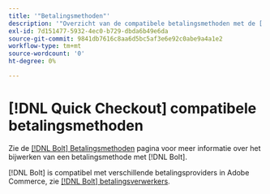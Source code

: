 ```yaml
---
title: '"Betalingsmethoden"'
description: '"Overzicht van de compatibele betalingsmethoden met de [!DNL Quick Checkout] voor Adobe Commerce-extensie."'
exl-id: 7d151477-5932-4ec0-b729-dbda6b49e6da
source-git-commit: 9841db7616c8aa6d5bc5af3e6e92c0abe9a4a1e2
workflow-type: tm+mt
source-wordcount: '0'
ht-degree: 0%

---
```


# [!DNL Quick Checkout] compatibele betalingsmethoden

Zie de [[!DNL Bolt] Betalingsmethoden](https://help.bolt.com/shoppers/guides/checkout/update-payment-method) pagina voor meer informatie over het bijwerken van een betalingsmethode met [!DNL Bolt].

[!DNL Bolt] is compatibel met verschillende betalingsproviders in Adobe Commerce, zie [[!DNL Bolt] betalingsverwerkers](https://help.bolt.com/merchants/guides/merchant-setup/checkout/processor-guides/).

